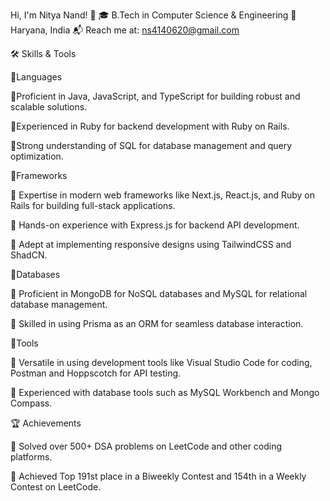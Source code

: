 Hi, I'm Nitya Nand! 👋
🎓 B.Tech in Computer Science & Engineering
📍 Haryana, India
📬 Reach me at: ns4140620@gmail.com 

🛠️ Skills & Tools

🌟Languages

🔹Proficient in Java, JavaScript, and TypeScript for building robust and scalable solutions.

🔹Experienced in Ruby for backend development with Ruby on Rails.

🔹Strong understanding of SQL for database management and query optimization.

🌟Frameworks

🔹 Expertise in modern web frameworks like Next.js, React.js, and Ruby on Rails for building full-stack applications.

🔹 Hands-on experience with Express.js for backend API development.

🔹 Adept at implementing responsive designs using TailwindCSS and ShadCN.

🌟Databases

🔹 Proficient in MongoDB for NoSQL databases and MySQL for relational database management.

🔹 Skilled in using Prisma as an ORM for seamless database interaction.

🌟Tools

🔹 Versatile in using development tools like Visual Studio Code for coding, Postman and Hoppscotch for API testing.

🔹 Experienced with database tools such as MySQL Workbench and Mongo Compass.


🏆 Achievements

🔹 Solved over 500+ DSA problems on LeetCode and other coding platforms.

🔹 Achieved Top 191st place in a Biweekly Contest and 154th in a Weekly Contest on LeetCode.
